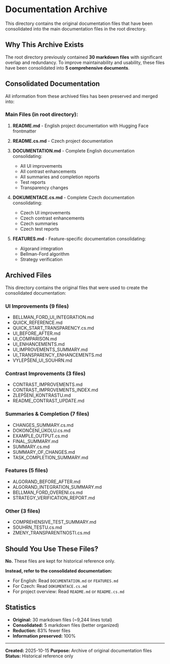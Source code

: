 # Documentation Archive

This directory contains the original documentation files that have been consolidated into the main documentation files in the root directory.

## Why This Archive Exists

The root directory previously contained **30 markdown files** with significant overlap and redundancy. To improve maintainability and usability, these files have been consolidated into **5 comprehensive documents**.

## Consolidated Documentation

All information from these archived files has been preserved and merged into:

### Main Files (in root directory):

1. **README.md** - English project documentation with Hugging Face frontmatter
2. **README.cs.md** - Czech project documentation
3. **DOCUMENTATION.md** - Complete English documentation consolidating:
   - All UI improvements
   - All contrast enhancements
   - All summaries and completion reports
   - Test reports
   - Transparency changes
   
4. **DOKUMENTACE.cs.md** - Complete Czech documentation consolidating:
   - Czech UI improvements
   - Czech contrast enhancements
   - Czech summaries
   - Czech test reports
   
5. **FEATURES.md** - Feature-specific documentation consolidating:
   - Algorand integration
   - Bellman-Ford algorithm
   - Strategy verification

## Archived Files

This directory contains the original files that were used to create the consolidated documentation:

### UI Improvements (9 files)
- BELLMAN_FORD_UI_INTEGRATION.md
- QUICK_REFERENCE.md
- QUICK_START_TRANSPARENCY.cs.md
- UI_BEFORE_AFTER.md
- UI_COMPARISON.md
- UI_ENHANCEMENTS.md
- UI_IMPROVEMENTS_SUMMARY.md
- UI_TRANSPARENCY_ENHANCEMENTS.md
- VYLEPŠENÍ_UI_SOUHRN.md

### Contrast Improvements (3 files)
- CONTRAST_IMPROVEMENTS.md
- CONTRAST_IMPROVEMENTS_INDEX.md
- ZLEPŠENÍ_KONTRASTU.md
- README_CONTRAST_UPDATE.md

### Summaries & Completion (7 files)
- CHANGES_SUMMARY.cs.md
- DOKONČENÍ_ÚKOLU.cs.md
- EXAMPLE_OUTPUT.cs.md
- FINAL_SUMMARY.md
- SUMMARY.cs.md
- SUMMARY_OF_CHANGES.md
- TASK_COMPLETION_SUMMARY.md

### Features (5 files)
- ALGORAND_BEFORE_AFTER.md
- ALGORAND_INTEGRATION_SUMMARY.md
- BELLMAN_FORD_OVERENI.cs.md
- STRATEGY_VERIFICATION_REPORT.md

### Other (3 files)
- COMPREHENSIVE_TEST_SUMMARY.md
- SOUHRN_TESTU.cs.md
- ZMENY_TRANSPARENTNOSTI.cs.md

## Should You Use These Files?

**No.** These files are kept for historical reference only. 

**Instead, refer to the consolidated documentation:**
- For English: Read `DOCUMENTATION.md` or `FEATURES.md`
- For Czech: Read `DOKUMENTACE.cs.md`
- For project overview: Read `README.md` or `README.cs.md`

## Statistics

- **Original:** 30 markdown files (~9,244 lines total)
- **Consolidated:** 5 markdown files (better organized)
- **Reduction:** 83% fewer files
- **Information preserved:** 100%

---

**Created:** 2025-10-15
**Purpose:** Archive of original documentation files
**Status:** Historical reference only

